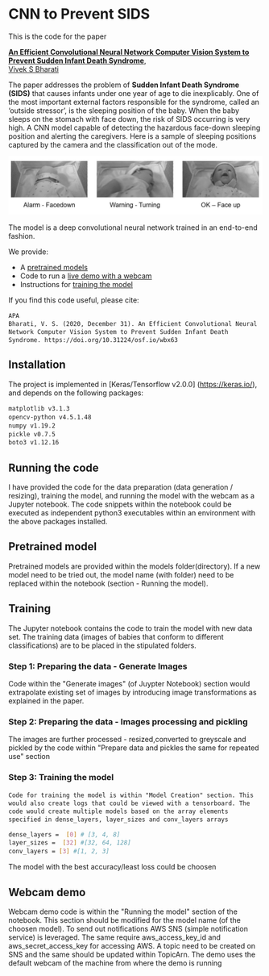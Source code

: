 # CNN to Prevent SIDS

This is the code for the paper

**[An Efficient Convolutional Neural Network Computer Vision System to Prevent Sudden Infant Death Syndrome](https://engrxiv.org/wbx63/)**,
<br>
[Vivek S Bharati](mailto:viveksbharati@gmail.com)



The paper addresses the problem of **Sudden Infant Death Syndrome (SIDS)** that causes infants under one year of age to die inexplicably. One of the most important external factors responsible for the syndrome, called an ‘outside stressor’, is the sleeping position of the baby. When the baby sleeps on the stomach with face down, the risk of SIDS occurring is very high. A CNN model capable of detecting the hazardous face-down sleeping position and alerting the caregivers. Here is a sample of sleeping positions captured by the camera and the classification out of the mode. 


<img src='imgs/postions.JPG'>

The model is a deep convolutional neural network trained in an end-to-end fashion. 

We provide:

- A [pretrained models](#pretrained-models)
- Code to run a [live demo with a webcam](#webcam-demo)
- Instructions for [training the model](#training)

If you find this code useful, please cite:

```
APA
Bharati, V. S. (2020, December 31). An Efficient Convolutional Neural Network Computer Vision System to Prevent Sudden Infant Death Syndrome. https://doi.org/10.31224/osf.io/wbx63
```

## Installation

The project is implemented in [Keras/Tensorflow v2.0.0] (https://keras.io/), and depends on the following packages: 
```bash
matplotlib v3.1.3
opencv-python v4.5.1.48 
numpy v1.19.2
pickle v0.7.5
boto3 v1.12.16
```

## Running the code

I have provided the code for the data preparation (data generation / resizing), training the model,  and running the model with the webcam as a Jupyter notebook. The code snippets within the notebook could be executed as independent python3 executables within an environment with the above packages installed. 

## Pretrained model

Pretrained models are provided within the models folder(directory). If a new model need to be tried out, the model name (with folder) need to be replaced within the notebook (section - Running the model).

## Training

The Jupyter notebook contains the code to train the model with new data set.   The training data (images of babies that conform to different classifications) are to be placed in the stipulated folders. 
   
### Step 1:  Preparing the data - Generate Images

Code within the "Generate images" (of Juypter Notebook) section would extrapolate existing set of images by introducing image transformations as explained in the paper. 

### Step 2:  Preparing the data - Images processing and pickling

The images are further processed - resized,converted to greyscale and pickled by the code within "Prepare data and pickles the same for repeated use" section

### Step 3:  Training the model

    Code for training the model is within "Model Creation" section. This would also create logs that could be viewed with a tensorboard. The code would create multiple models based on the array elements specified in dense_layers, layer_sizes and conv_layers arrays
    
```bash
dense_layers =  [0] # [3, 4, 8]
layer_sizes =  [32] #[32, 64, 128]
conv_layers = [3] #[1, 2, 3]
```
The model with the best accuracy/least loss could be choosen

## Webcam demo

Webcam demo code is within the "Running the model" section of the notebook. This section should be modified for the model name (of the choosen model). To send out notifications  AWS SNS (simple notification service) is leveraged. The same require aws_access_key_id and aws_secret_access_key for accessing AWS. A topic need to be created on SNS and the same should be updated within TopicArn. The demo uses the default webcam of the machine from where the demo is running 




